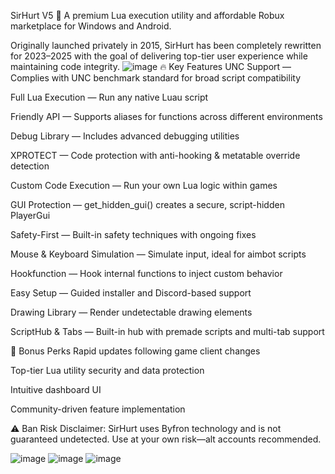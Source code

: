 SirHurt V5 🚀
A premium Lua execution utility and affordable Robux marketplace for Windows and Android.

Originally launched privately in 2015, SirHurt has been completely rewritten for 2023–2025 with the goal of delivering top-tier user experience while maintaining code integrity.
![image](https://github.com/user-attachments/assets/92edf913-a4ca-4db5-a63e-0589eb54426b)
🔥 Key Features
UNC Support — Complies with UNC benchmark standard for broad script compatibility

Full Lua Execution — Run any native Luau script

Friendly API — Supports aliases for functions across different environments

Debug Library — Includes advanced debugging utilities

XPROTECT — Code protection with anti-hooking & metatable override detection

Custom Code Execution — Run your own Lua logic within games

GUI Protection — get_hidden_gui() creates a secure, script-hidden PlayerGui

Safety-First — Built-in safety techniques with ongoing fixes

Mouse & Keyboard Simulation — Simulate input, ideal for aimbot scripts

Hookfunction — Hook internal functions to inject custom behavior

Easy Setup — Guided installer and Discord-based support

Drawing Library — Render undetectable drawing elements

ScriptHub & Tabs — Built-in hub with premade scripts and multi-tab support

🎁 Bonus Perks
Rapid updates following game client changes

Top-tier Lua utility security and data protection

Intuitive dashboard UI

Community-driven feature implementation

⚠️ Ban Risk Disclaimer: SirHurt uses Byfron technology and is not guaranteed undetected. Use at your own risk—alt accounts recommended.

![image](https://github.com/user-attachments/assets/36763dfe-f37e-4f2e-9e45-3c536cca2e5a)
![image](https://github.com/user-attachments/assets/62f046ff-14c6-43f5-b4dd-bd225ba78c28)
![image](https://github.com/user-attachments/assets/584e19cb-520e-465a-ba64-0edf1bb41400)

